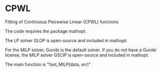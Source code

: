 # CPWL
Fitting of Continuous Piecewise Linear (CPWL) functions

The code requires the package mathopt.

The LP solver GLOP is open-source and included in mathopt.

For the MILP solver, Gurobi is the default solver.
If you do not have a Gurobi license, the MILP solver GSCIP is open-source and included in mathopt.

The main function is "fast_MILP(data, err)"
